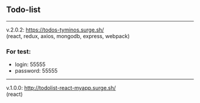 ## Todo-list
___

v.2.0.2: https://todos-tyminos.surge.sh/  
(react, redux, axios, mongodb, express, webpack)

### For test:
* login: 55555
* password: 55555

___

v.1.0.0: http://todolist-react-myapp.surge.sh/  
(react)
